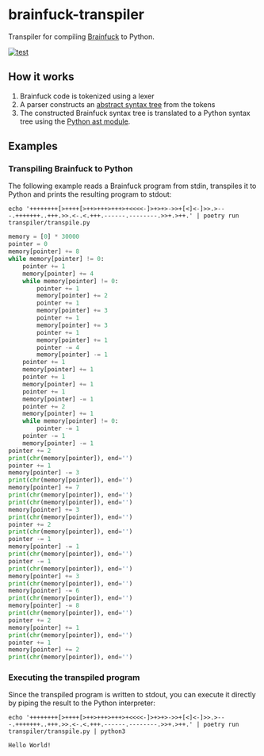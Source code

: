 # brainfuck-transpiler

Transpiler for compiling [Brainfuck](https://en.wikipedia.org/wiki/Brainfuck) to Python.

[![test](https://github.com/coocos/brainfuck-transpiler/actions/workflows/test.yml/badge.svg)](https://github.com/coocos/brainfuck-transpiler/actions/workflows/test.yml)

## How it works

1. Brainfuck code is tokenized using a lexer
2. A parser constructs an [abstract syntax tree](https://en.wikipedia.org/wiki/Abstract_syntax_tree) from the tokens
3. The constructed Brainfuck syntax tree is translated to a Python syntax tree using the [Python ast module](https://docs.python.org/3/library/ast.html).

## Examples

### Transpiling Brainfuck to Python

The following example reads a Brainfuck program from stdin, transpiles it to Python and prints the resulting program to stdout:

```shell
echo '++++++++[>++++[>++>+++>+++>+<<<<-]>+>+>->>+[<]<-]>>.>---.+++++++..+++.>>.<-.<.+++.------.--------.>>+.>++.' | poetry run transpiler/transpile.py
```

```python
memory = [0] * 30000
pointer = 0
memory[pointer] += 8
while memory[pointer] != 0:
    pointer += 1
    memory[pointer] += 4
    while memory[pointer] != 0:
        pointer += 1
        memory[pointer] += 2
        pointer += 1
        memory[pointer] += 3
        pointer += 1
        memory[pointer] += 3
        pointer += 1
        memory[pointer] += 1
        pointer -= 4
        memory[pointer] -= 1
    pointer += 1
    memory[pointer] += 1
    pointer += 1
    memory[pointer] += 1
    pointer += 1
    memory[pointer] -= 1
    pointer += 2
    memory[pointer] += 1
    while memory[pointer] != 0:
        pointer -= 1
    pointer -= 1
    memory[pointer] -= 1
pointer += 2
print(chr(memory[pointer]), end='')
pointer += 1
memory[pointer] -= 3
print(chr(memory[pointer]), end='')
memory[pointer] += 7
print(chr(memory[pointer]), end='')
print(chr(memory[pointer]), end='')
memory[pointer] += 3
print(chr(memory[pointer]), end='')
pointer += 2
print(chr(memory[pointer]), end='')
pointer -= 1
memory[pointer] -= 1
print(chr(memory[pointer]), end='')
pointer -= 1
print(chr(memory[pointer]), end='')
memory[pointer] += 3
print(chr(memory[pointer]), end='')
memory[pointer] -= 6
print(chr(memory[pointer]), end='')
memory[pointer] -= 8
print(chr(memory[pointer]), end='')
pointer += 2
memory[pointer] += 1
print(chr(memory[pointer]), end='')
pointer += 1
memory[pointer] += 2
print(chr(memory[pointer]), end='')
```

### Executing the transpiled program

Since the transpiled program is written to stdout, you can execute it directly by piping the result to the Python interpreter:

```shell
echo '++++++++[>++++[>++>+++>+++>+<<<<-]>+>+>->>+[<]<-]>>.>---.+++++++..+++.>>.<-.<.+++.------.--------.>>+.>++.' | poetry run transpiler/transpile.py | python3

Hello World!
```
